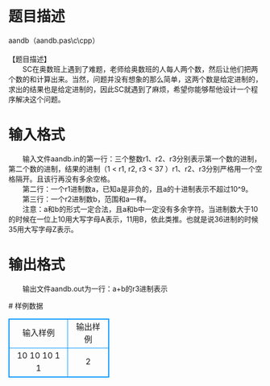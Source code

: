 # 

 
 # 题目描述 
<p>
aandb（aandb.pas\c\cpp）<br><br>【题目描述】<br>　　SC在奥数班上遇到了难题，老师给奥数班的人每人两个数，然后让他们把两个数的和计算出来。当然，问题并没有想象的那么简单，这两个数是给定进制的，求出的结果也是给定进制的，因此SC就遇到了麻烦，希望你能够帮他设计一个程序解决这个问题。<br></p> 

 
 # 输入格式 
<p>
　　输入文件aandb.in的第一行：三个整数r1、r2、r3分别表示第一个数的进制，第二个数的进制，结果的进制（1 < r1, r2, r3 < 37 ）r1、r2、r3分别严格用一个空格隔开。且该行再没有多余空格。<br>　　第二行：一个r1进制数a，已知a是非负的，且a的十进制表示不超过10^9。<br>　　第三行：一个r2进制数b，范围和a一样。<br>　　注意：a和b的形式一定合法，且a和b中一定没有多余字符。当进制数大于10的时候在一位上10用大写字母A表示，11用B，依此类推。也就是说36进制的时候35用大写字母Z表示。<br></p> 

 
 # 输出格式 
<p>
　　输出文件aandb.out为一行：a+b的r3进制表示</p> 
# 样例数据
<style>
        table,table tr th, table tr td { border:1px solid #0094ff; }
        table { width: 200px; min-height: 25px; line-height: 25px; text-align: center; border-collapse: collapse;}   
    </style>
<table>
	<tr>
		<td>输入样例</td>
		<td>输出样例</td>
	</tr>
<tr><td>10 10 10
1
1
</td><td>2</td></tr></table>
